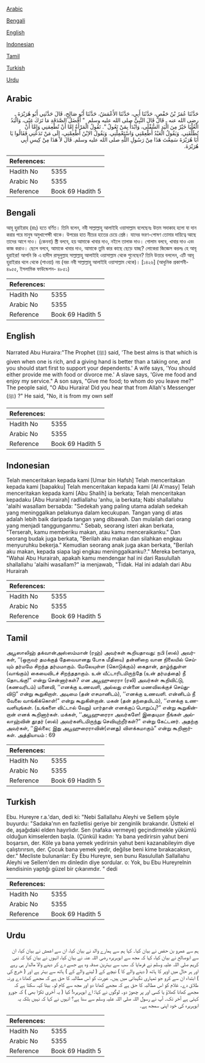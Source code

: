 [Arabic](#arabic)

[Bengali](#bengali)

[English](#english)

[Indonesian](#indonesian)

[Tamil](#tamil)

[Turkish](#turkish)

[Urdu](#urdu)

## Arabic


<div dir="rtl" lang="ar" style={{fontSize:'larger',backgroundColor:'#f8f9fa',padding:20}}>
حَدَّثَنَا عُمَرُ بْنُ حَفْصٍ، حَدَّثَنَا أَبِي، حَدَّثَنَا الأَعْمَشُ، حَدَّثَنَا أَبُو صَالِحٍ، قَالَ حَدَّثَنِي أَبُو هُرَيْرَةَ ـ رضى الله عنه ـ قَالَ قَالَ النَّبِيُّ صلى الله عليه وسلم ‏ "‏ أَفْضَلُ الصَّدَقَةِ مَا تَرَكَ غِنًى، وَالْيَدُ الْعُلْيَا خَيْرٌ مِنَ الْيَدِ السُّفْلَى، وَابْدَأْ بِمَنْ تَعُولُ ‏"‏‏.‏ تَقُولُ الْمَرْأَةُ إِمَّا أَنْ تُطْعِمَنِي وَإِمَّا أَنْ تُطَلِّقَنِي‏.‏ وَيَقُولُ الْعَبْدُ أَطْعِمْنِي وَاسْتَعْمِلْنِي‏.‏ وَيَقُولُ الاِبْنُ أَطْعِمْنِي، إِلَى مَنْ تَدَعُنِي فَقَالُوا يَا أَبَا هُرَيْرَةَ سَمِعْتَ هَذَا مِنْ رَسُولِ اللَّهِ صلى الله عليه وسلم‏.‏ قَالَ لاَ هَذَا مِنْ كِيسِ أَبِي هُرَيْرَةَ‏.‏
</div>
<div style={{backgroundColor:'#f8f9fa',padding:20, marginBottom: 10}}><table> <thead> <tr> <th>References:</th> <th></th> </tr> </thead> <tbody><tr><td>Hadith No</td><td>5355</td></tr><tr><td>Arabic No</td><td>5355</td></tr><tr><td>Reference</td><td>Book 69 Hadith 5</td></tr></tbody></table></div>

## Bengali


<div dir="ltr" lang="bn" style={{fontSize:'larger',backgroundColor:'#f8f9fa',padding:20}}>
আবূ হুরাইরাহ (রাঃ) হতে বর্ণিত। তিনি বলেন, নবী সাল্লাল্লাহু আলাইহি ওয়াসাল্লাম বলেছেনঃ উত্তম সদাকাহ হলো যা দান করার পরে মানুষ অমুখাপেক্ষী থাকে। উপরের হাত নীচের হাতের চেয়ে শ্রেষ্ঠ। যাদের ভরণ-পোষণ তোমার দায়িত্বে আছে তাদের আগে দাও। (কেননা) স্ত্রী বলবে, হয় আমাকে খাবার দাও, নইলে তালাক দাও। গোলাম বলবে, খাবার দাও এবং কাজ করাও। ছেলে বলবে, আমাকে খাবার দাও, আমাকে তুমি কার কাছে ছেড়ে যাচ্ছ? লোকেরা জিজ্ঞেস করলঃ হে আবূ হুরাইরা! আপনি কি এ হাদীস রাসূলুল্লাহ সাল্লাল্লাহু আলাইহি ওয়াসাল্লাম থেকে শুনেছেন? তিনি উত্তরে বললেন, এটি আবূ হুরাইরার থলে থেকে (পাওয়া) নয় (বরং নবী সাল্লাল্লাহু আলাইহি ওয়াসাল্লাম থেকে)। [১৪২৬] (আধুনিক প্রকাশনী- ৪৯৫৫, ইসলামিক ফাউন্ডেশন- ৪৮৫১)
</div>
<div style={{backgroundColor:'#f8f9fa',padding:20, marginBottom: 10}}><table> <thead> <tr> <th>References:</th> <th></th> </tr> </thead> <tbody><tr><td>Hadith No</td><td>5355</td></tr><tr><td>Arabic No</td><td>5355</td></tr><tr><td>Reference</td><td>Book 69 Hadith 5</td></tr></tbody></table></div>

## English


<div dir="ltr" lang="en" style={{fontSize:'larger',backgroundColor:'#f8f9fa',padding:20}}>
Narrated Abu Huraira:"The Prophet (ﷺ) said, 'The best alms is that which is given when one is rich, and a giving hand is better than a taking one, and you should start first to support your dependents.' A wife says, 'You should either provide me with food or divorce me.' A slave says, 'Give me food and enjoy my service." A son says, "Give me food; to whom do you leave me?" The people said, "O Abu Huraira! Did you hear that from Allah's Messenger (ﷺ) ?" He said, "No, it is from my own self
</div>
<div style={{backgroundColor:'#f8f9fa',padding:20, marginBottom: 10}}><table> <thead> <tr> <th>References:</th> <th></th> </tr> </thead> <tbody><tr><td>Hadith No</td><td>5355</td></tr><tr><td>Arabic No</td><td>5355</td></tr><tr><td>Reference</td><td>Book 69 Hadith 5</td></tr></tbody></table></div>

## Indonesian


<div dir="ltr" lang="id" style={{fontSize:'larger',backgroundColor:'#f8f9fa',padding:20}}>
Telah menceritakan kepada kami [Umar bin Hafsh] Telah menceritakan kepada kami [bapakku] Telah menceritakan kepada kami [Al A'masy] Telah menceritakan kepada kami [Abu Shalih] ia berkata; Telah menceritakan kepadaku [Abu Hurairah] radliallahu 'anhu, ia berkata; Nabi shallallahu 'alaihi wasallam bersabda: "Sedekah yang paling utama adalah sedekah yang meninggalkan pelakunya dalam kecukupan. Tangan yang di atas adalah lebih baik daripada tangan yang dibawah. Dan mulailah dari orang yang menjadi tanggunganmu." Sebab, seorang isteri akan berkata, "Terserah, kamu memberiku makan, atau kamu menceraikanku." Dan seorang budak juga berkata, "Berilah aku makan dan silahkan engkau menyuruhku bekerja." Kemudian seorang anak juga akan berkata, "Berilah aku makan, kepada siapa lagi engkau meninggalkanku?." Mereka bertanya, "Wahai Abu Hurairah, apakah kamu mendengar hal ini dari Rasulullah shallallahu 'alaihi wasallam?" ia menjawab, "Tidak. Hal ini adalah dari Abu Hurairah
</div>
<div style={{backgroundColor:'#f8f9fa',padding:20, marginBottom: 10}}><table> <thead> <tr> <th>References:</th> <th></th> </tr> </thead> <tbody><tr><td>Hadith No</td><td>5355</td></tr><tr><td>Arabic No</td><td>5355</td></tr><tr><td>Reference</td><td>Book 69 Hadith 5</td></tr></tbody></table></div>

## Tamil


<div dir="ltr" lang="ta" style={{fontSize:'larger',backgroundColor:'#f8f9fa',padding:20}}>
அபூஸாலிஹ் தக்வான்அஸ்ஸம்மான் (ரஹ்) அவர்கள் கூறியதாவது: நபி (ஸல்) அவர்கள், ‘‘(ஒருவர் தமக்குத் தேவையானது போக மீதியை) தன்னிறை வான நிலையில் செய்யும் தர்மமே சிறந்த தர்மமாகும். மேலேயுள்ள (கொடுக்கும்) கைதான், தாழ்ந்துள்ள (வாங்கும்) கையைவிடச் சிறந்ததாகும். உன் வீட்டாரிடமிருந்தே (உன் தர்மத்தை) நீ தொடங்கு!” என்று சென்னார்கள்7 என அபூஹுரைரா (ரலி) அவர்கள் கூறிவிட்டு, (கணவரிடம்) மனைவி, ‘‘எனக்கு உணவளி, அல்லது என்னை மணவிலக்குச் செய்துவிடு” என்று கூறுகிறாள். அடிமை (தன் எசமானிடம்), ‘‘எனக்கு உணவளி. என்னிடம் நீ வேலை வாங்கிக்கொள்!” என்று கூறுகின்றான். மகன் (தன் தந்தையிடம்), ‘‘எனக்கு உணவளியுங்கள். (உங்களை விட்டால் வேறு) யார்தான் எனக்குப் பொறுப்பு?” என்று கூறுகின்றான் எனக் கூறினார்கள். மக்கள், ‘‘அபூஹுரைரா அவர்களே! இதையுமா நீங்கள் அல்லாஹ்வின் தூதர் (ஸல்) அவர்களிடமிருந்து செவியுற்றீர்கள்?” என்று கேட்டனர். அதற்கு அவர்கள், ‘‘இல்லை; இது அபூஹுரைராவின்(எனது) விளக்கமாகும்” என்று கூறினார்கள். அத்தியாயம் : 69
</div>
<div style={{backgroundColor:'#f8f9fa',padding:20, marginBottom: 10}}><table> <thead> <tr> <th>References:</th> <th></th> </tr> </thead> <tbody><tr><td>Hadith No</td><td>5355</td></tr><tr><td>Arabic No</td><td>5355</td></tr><tr><td>Reference</td><td>Book 69 Hadith 5</td></tr></tbody></table></div>

## Turkish


<div dir="ltr" lang="tr" style={{fontSize:'larger',backgroundColor:'#f8f9fa',padding:20}}>
Ebu. Hureyre r.a.'dan, dedi ki: "Nebi Sallallahu Aleyhi ve Sellem şöyle buyurdu: "Sadaka'nın en faziletlisi geriye bir zenginlik bırakandır. Üstteki el de, aşağıdaki elden hayırlıdır. Sen (nafaka vermeye) geçindirmekle yükümlü olduğun kimselerden başla. (Çünkü) kadın: Ya bana yedirirsin yahut beni boşarsın, der. Köle ya bana yemek yedirirsin yahut beni kazanabileyim diye çalıştırırsın, der. Çocuk bana yemek yedir, değilse beni kime bırakacaksın, der." Mecliste bulunanlar: Ey Ebu Hureyre, sen bunu Rasulullah Sallallahu Aleyhi ve Sellem'den mı dinledin diye sordular. o: Yok, bu Ebu Hureyrelnin kendisinin yaptığı güzel bir çıkarımdır. " dedi
</div>
<div style={{backgroundColor:'#f8f9fa',padding:20, marginBottom: 10}}><table> <thead> <tr> <th>References:</th> <th></th> </tr> </thead> <tbody><tr><td>Hadith No</td><td>5355</td></tr><tr><td>Arabic No</td><td>5355</td></tr><tr><td>Reference</td><td>Book 69 Hadith 5</td></tr></tbody></table></div>

## Urdu


<div dir="rtl" lang="ur" style={{fontSize:'larger',backgroundColor:'#f8f9fa',padding:20}}>
ہم سے عمرو بن حفص نے بیان کیا۔ کہا ہم سے ہمارے والد نے بیان کیا، ان سے اعمش نے بیان کیا، ان سے ابوصالح نے بیان کیا، کہا کہ مجھ سے ابوہریرہ رضی اللہ عنہ نے بیان کیا، انہوں نے بیان کیا کہ نبی کریم صلی اللہ علیہ وسلم نے فرمایا کہ سب سے بہترین صدقہ وہ ہے جسے دے کر دینے والا مالدار ہی رہے اور ہر حال میں اوپر کا ہاتھ ( دینے والے کا ) نیچے کے ( لینے والے کے ) ہاتھ سے بہتر ہے اور ( خرچ کی ) ابتداء ان سے کرو جو تمہاری نگہبانی میں ہیں۔ عورت کو اس مطالبہ کا حق ہے کہ مجھے کھانا دے ورنہ طلاق دے۔ غلام کو اس مطالبہ کا حق ہے کہ مجھے کھانا دو اور مجھ سے کام لو۔ بیٹا کہہ سکتا ہے کہ مجھے کھانا کھلاؤ یا کسی اور پر چھوڑ دو۔ لوگوں نے کہا: اے ابوہریرہ! کیا ( یہ آخری ٹکڑا بھی ) کہ جورو کہتی ہے آخر تک۔ آپ نے رسول اللہ صلی اللہ علیہ وسلم سے سنا ہے؟ انہوں نے کہا کہ نہیں بلکہ یہ ابوہریرہ کی خود اپنی سمجھ ہے۔
</div>
<div style={{backgroundColor:'#f8f9fa',padding:20, marginBottom: 10}}><table> <thead> <tr> <th>References:</th> <th></th> </tr> </thead> <tbody><tr><td>Hadith No</td><td>5355</td></tr><tr><td>Arabic No</td><td>5355</td></tr><tr><td>Reference</td><td>Book 69 Hadith 5</td></tr></tbody></table></div>